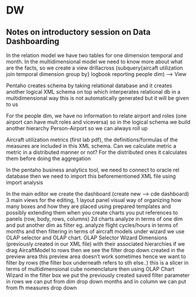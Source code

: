 # DW

## Notes on introductory session on Data Dashboarding

In the relation model we have two tables for one dimension temporal and month.
In the multidimensional model we need to know more about what are the facts, so we create a view drillacross 
(subquery{aircaft utilization join temporal dimension group by} logbook reporting people dim) --> View

Pentaho creates schema by taking relational database
and it creates another logical XML schema on top
which interperates relational db in a multidimensional way
this is not automatically generated but it will be given to us 

For the people dim,
we have no information to relate airport and roles (one airport can have mult roles and viceversa)
so in the logical schema we build another hierarchy Person-Airport so we can always roll up

Aircraft utilization metrics (first lab pdf),
the definitions/formulas of the measures are included in this XML schema.
Can we calculate metric a metric in a distributed manner or not?
For the distributed ones it calculates them before doing the aggregation

In the pentaho business analytics tool,
we need to connect to oracle rel database
then we need to import this beforementioned XML file
using import analysis

In the main editor we create the dashboard (create new --> cde dashboard)
3 main views for the editing, 1 layout panel visual way of organizing how many
boxes and how they are placed
using prepared templates and possibly extending them
when you create charts you put references to panels (row, body, rows, columns)
2d charts analyze in terms of one dim and put another dim as filter
eg. analyze flight cycles/hours in terms of months and then filtering in terms of aircraft models
under wizard we use OLAP selector and OLAP chart. OLAP Selector Wizard
Dimensions (previously created in our XML file) with their associated hierarchies
if we drag AircaftModel to rows then we see the filter drop down created in the preview area
this preview area doesn’t work sometimes
hence we want to filter by rows (the filter box underneath refers to sth else..)
this is a slicer in terms of multidimensional cube nomenclature
then using OLAP Chart Wizard
in the filter box we put the previously created saved filter parameter
in rows we can put from dim drop down months and
in column we can put from fh measures drop down